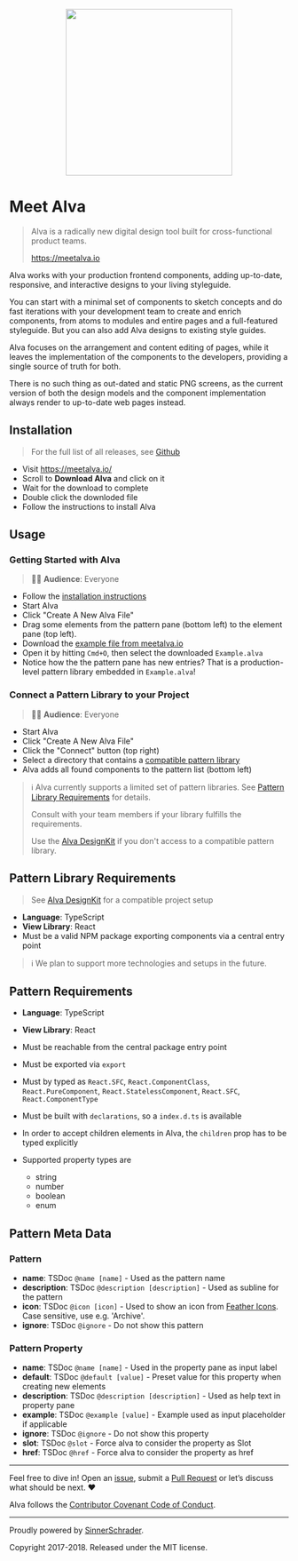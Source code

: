<p align="center">
<img src="https://meetalva.github.io/media/alva.svg" width="300">
</p>

# Meet Alva

> Alva is a radically new digital design tool built for cross-functional product teams.
>
> https://meetalva.io


Alva works with your production frontend components, adding up-to-date, responsive, and interactive designs to your living styleguide.

You can start with a minimal set of components to sketch concepts and do fast iterations with your development team to create and enrich components, from atoms to modules and entire pages and a full-featured styleguide. But you can also add Alva designs to existing style
guides.

Alva focuses on the arrangement and content editing of pages, while it leaves the implementation of the components to the developers, providing a single source of truth for both.

There is no such thing as out-dated and static PNG screens, as the current version of both the design models and the component implementation always render to up-to-date web pages instead.

## Installation

> For the full list of all releases, see [Github](https://github.com/meetalva/alva/releases)

* Visit https://meetalva.io/
* Scroll to **Download Alva** and click on it
* Wait for the download to complete
* Double click the downloded file
* Follow the instructions to install Alva

## Usage

### Getting Started with Alva

> 👩‍🎓 **Audience**: Everyone

* Follow the [installation instructions](#installation)
* Start Alva
* Click "Create A New Alva File"
* Drag some elements from the pattern pane (bottom left) to the element pane (top left).
* Download the [example file from meetalva.io](https://meetalva.io/Example.alva)
* Open it by hitting `Cmd+O`, then select the downloaded `Example.alva`
* Notice how the the pattern pane has new entries? That is a production-level pattern library embedded in `Example.alva`!


### Connect a Pattern Library to your Project

> 👩‍🎓 **Audience**: Everyone

* Start Alva
* Click "Create A New Alva File"
* Click the "Connect" button (top right)
* Select a directory that contains a [compatible pattern library](#pattern-library-requirements)
* Alva adds all found components to the pattern list (bottom left)

> :information_source: Alva currently supports a limited set of pattern libraries. See [Pattern Library Requirements](#pattern-library-requirements) for details. 
>
> Consult with your team members if your library fulfills the requirements.
>
> Use the [Alva DesignKit](git@github.com:meetalva/designkit.git) if you don't access to a compatible pattern library.


## Pattern Library Requirements

> See [Alva DesignKit](https://github.com/meetalva/designkit) for a compatible project setup

* **Language**: TypeScript
* **View Library**: React
* Must be a valid NPM package exporting components via a central entry point

> :information_source: We plan to support more technologies and setups in the future.


## Pattern Requirements

* **Language**: TypeScript
* **View Library**: React

* Must be reachable from the central package entry point
* Must be exported via `export`
* Must by typed as `React.SFC`, `React.ComponentClass`, `React.PureComponent`, `React.StatelessComponent`, `React.SFC`, `React.ComponentType`
* Must be built with `declarations`, so a `index.d.ts` is available
* In order to accept children elements in Alva, the `children` prop has to be typed explicitly

* Supported property types are
  * string
  * number
  * boolean
  * enum

## Pattern Meta Data

### Pattern
* **name**: TSDoc `@name [name]` - Used as the pattern name
* **description**: TSDoc `@description [description]` - Used as subline for the pattern
* **icon**: TSDoc `@icon [icon]` - Used to show an icon from [Feather Icons](https://feathericons.com/). Case sensitive, use e.g. 'Archive'.
* **ignore**: TSDoc `@ignore` - Do not show this pattern

### Pattern Property

* **name**: TSDoc `@name [name]` - Used in the property pane as input label
* **default**: TSDoc `@default [value]` - Preset value for this property when creating new elements
* **description**: TSDoc `@description [description]` - Used as help text in property pane
* **example**: TSDoc `@example [value]` - Example used as input placeholder if applicable
* **ignore**: TSDoc `@ignore` - Do not show this property
* **slot**: TSDoc `@slot` - Force alva to consider the property as Slot
* **href**: TSDoc `@href` - Force alva to consider the property as href 

---

Feel free to dive in! Open an [issue](https://github.com/meetalva/alva/issues/new), submit a
[Pull Request](https://github.com/meetalva/alva/compare) or let’s discuss what should be next. ❤️

Alva follows the [Contributor Covenant Code of Conduct](CODE_OF_CONDUCT.md).

---

Proudly powered by [SinnerSchrader](https://github.com/sinnerschrader).

Copyright 2017-2018. Released under the MIT license.

